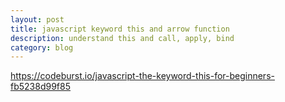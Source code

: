 ```yaml
---
layout: post
title: javascript keyword this and arrow function
description: understand this and call, apply, bind 
category: blog
---
```


https://codeburst.io/javascript-the-keyword-this-for-beginners-fb5238d99f85

[Shannonh]:    https://github.com/xhan-shannon "xhan-shannon"


